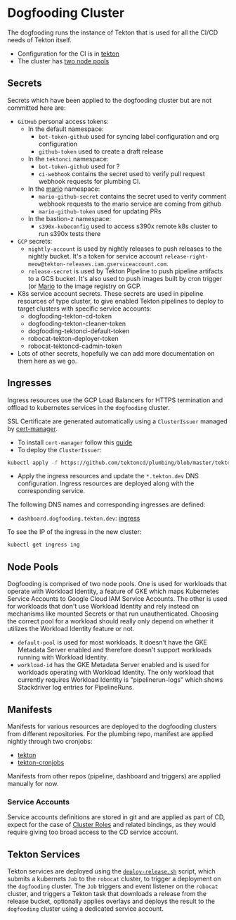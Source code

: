 # Dogfooding Cluster

The dogfooding runs the instance of Tekton that is used for all the CI/CD needs
of Tekton itself.

- Configuration for the CI is in [tekton](../tekton)
- The cluster has [two node pools](#node-pools)

## Secrets

Secrets which have been applied to the dogfooding cluster but are not committed here are:

- `GitHub` personal access tokens:
  - In the default namespace:
    - `bot-token-github` used for syncing label configuration and org configuration
    - `github-token` used to create a draft release
  - In the `tektonci` namespace:
    - `bot-token-github` used for ?
    - `ci-webhook` contains the secret used to verify pull request webhook requests for
      plumbing CI.
  - In the [mario](../mariobot) namespace:
    - `mario-github-secret` contains the secret used to verify comment webhook requests to
      the mario service are coming from github
    - `mario-github-token` used for updating PRs
  - In the bastion-z namespace:
    - `s390x-kubeconfig` used to access s390x remote k8s cluster to run s390x tests there
- `GCP` secrets:
  - `nightly-account` is used by nightly releases to push releases
  to the nightly bucket. It's a token for service account
  `release-right-meow@tekton-releases.iam.gserviceaccount.com`.
  - `release-secret` is used by Tekton Pipeline to push pipeline artifacts to a
    GCS bucket. It's also used to push images built by cron trigger (or [Mario](../mariobot])
    to the image registry on GCP.
- K8s service account secrets. These secrets are used in pipeline resources of type cluster, to
  give enabled Tekton pipelines to deploy to target clusters with specific service accounts:
  - dogfooding-tekton-cd-token
  - dogfooding-tekton-cleaner-token
  - dogfooding-tektonci-default-token
  - robocat-tekton-deployer-token
  - robocat-tektoncd-cadmin-token
- Lots of other secrets, hopefully we can add more documentation on them
  here as we go.

## Ingresses

Ingress resources use the GCP Load Balancers for HTTPS termination and offload
to kubernetes services in the `dogfooding` cluster.

SSL Certificate are generated automatically using a `ClusterIssuer` managed by
[cert-manager](https://github.com/jetstack/cert-manager/).

- To install `cert-manager` follow this
  [guide](https://docs.cert-manager.io/en/latest/getting-started/)
- To deploy the `ClusterIssuer`:

```bash
kubectl apply -f https://github.com/tektoncd/plumbing/blob/master/tekton/certificates/clusterissuer.yaml
```

- Apply the ingress resources and update the `*.tekton.dev` DNS configuration.
  Ingress resources are deployed along with the corresponding service.

The following DNS names and corresponding ingresses are defined:

- `dashboard.dogfooding.tekton.dev`: [ingress](https://github.com/tektoncd/plumbing/blob/master/tekton/cd/dashboard/overlays/dogfooding/ingress.yaml)

To see the IP of the ingress in the new cluster:

```bash
kubectl get ingress ing
```

## Node Pools

Dogfooding is comprised of two node pools. One is used for workloads that operate with Workload Identity,
a feature of GKE which maps Kubernetes Service Accounts to Google Cloud IAM Service Accounts. The other
is used for workloads that don't use Workload Identity and rely instead on mechanisms like mounted Secrets
or that run unauthenticated. Choosing the correct pool for a workload should really only depend on whether
it utilizes the Workload Identity feature or not.

- `default-pool` is used for most workloads. It doesn't have the GKE Metadata Server enabled
and therefore doesn't support workloads running with Workload Identity.
- `workload-id` has the GKE Metadata Server enabled and is used for workloads operating with
Workload Identity. The only workload that currently requires Workload Identity is "pipelinerun-logs"
which shows Stackdriver log entries for PipelineRuns.

## Manifests

Manifests for various resources are deployed to the dogfooding clusters from different repositories.
For the plumbing repo, manifest are applied nightly through two cronjobs:

- [tekton](https://github.com/tektoncd/plumbing/tree/master/tekton/cronjobs/dogfooding/manifests/plumbing-tekton-nightly)
- [tekton-cronjobs](https://github.com/tektoncd/plumbing/tree/master/tekton/cronjobs/dogfooding/manifests/plumbing-tekton-cronjobs-nightly)

Manifests from other repos (pipeline, dashboard and triggers) are applied manually for now.

### Service Accounts

Service accounts definitions are stored in git and are applied as part of CD, expect for the case of
[Cluster Roles](https://github.com/tektoncd/plumbing/blob/master/tekton/resources/cd/serviceaccount.yaml)
and related bindings, as they would require giving too broad access to the CD service account.

## Tekton Services

Tekton services are deployed using the [`deploy-release.sh`](https://github.com/tektoncd/plumbing/blob/master/scripts/deploy-release.sh)
script, which submits a kubernets `Job` to the `robocat` cluster, to trigger a deployment on the
`dogfooding` cluster. The `Job` triggers and event listener on the `robocat` cluster, and triggers
a Tekton task that downloads a release from the release bucket, optionally applies overlays and
deploys the result to the `dogfooding` cluster using a dedicated service account.

